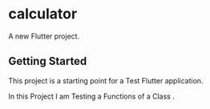 # calculator

A new Flutter project.

## Getting Started

This project is a starting point for a Test Flutter application. 

In this Project I am Testing a Functions of a Class . 

